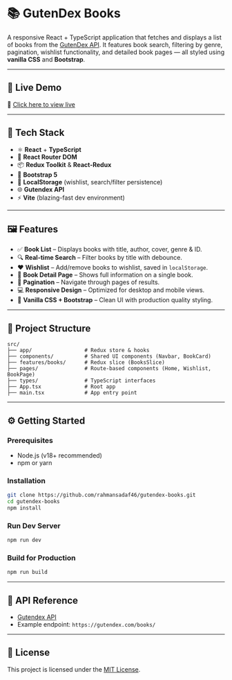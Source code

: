 # 📚 GutenDex Books

A responsive React + TypeScript application that fetches and displays a list of books from the [GutenDex API](https://gutendex.com/). It features book search, filtering by genre, pagination, wishlist functionality, and detailed book pages — all styled using **vanilla CSS** and **Bootstrap**.

---

## 🚀 Live Demo

🔗 [Click here to view live](https://gutendex-books.netlify.app/)

---

## 🧰 Tech Stack

- ⚛️ **React** + **TypeScript**
- 🧭 **React Router DOM**
- 📦 **Redux Toolkit** & **React-Redux**
- 🎨 **Bootstrap 5**
- 💾 **LocalStorage** (wishlist, search/filter persistence)
- 🌐 **Gutendex API**
- ⚡ **Vite** (blazing-fast dev environment)

---

## 🖼️ Features

- ✅ **Book List** – Displays books with title, author, cover, genre & ID.
- 🔍 **Real-time Search** – Filter books by title with debounce.
- ❤️ **Wishlist** – Add/remove books to wishlist, saved in `localStorage`.
- 📄 **Book Detail Page** – Shows full information on a single book.
- 📃 **Pagination** – Navigate through pages of results.
- 💻 **Responsive Design** – Optimized for desktop and mobile views.
- 🎨 **Vanilla CSS + Bootstrap** – Clean UI with production quality styling.

---

## 📁 Project Structure

```
src/
├── app/                 # Redux store & hooks
├── components/          # Shared UI components (Navbar, BookCard)
├── features/books/      # Redux slice (BooksSlice)
├── pages/               # Route-based components (Home, Wishlist, BookPage)
├── types/               # TypeScript interfaces
├── App.tsx              # Root app
├── main.tsx             # App entry point
```

---

## ⚙️ Getting Started

### Prerequisites

- Node.js (v18+ recommended)
- npm or yarn

### Installation

```bash
git clone https://github.com/rahmansadaf46/gutendex-books.git
cd gutendex-books
npm install
```

### Run Dev Server

```bash
npm run dev
```

### Build for Production

```bash
npm run build
```

---

## 🧪 API Reference

- [Gutendex API](https://gutendex.com/)
- Example endpoint: `https://gutendex.com/books/`


---

## 📄 License

This project is licensed under the [MIT License](LICENSE).
